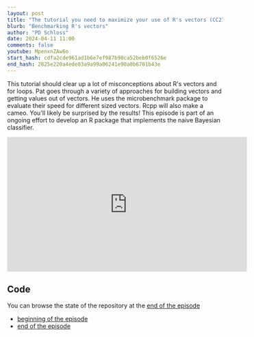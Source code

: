 ```yaml
---
layout: post
title: "The tutorial you need to maximize your use of R's vectors (CC273)"
blurb: "Benchmarking R's vectors"
author: "PD Schloss"
date: 2024-04-11 11:00
comments: false
youtube: MpenxnZAw6o
start_hash: cdfa2cde961ad1b6e7ef987b90ca52beb0f6526e
end_hash: 2825e220a4ede03a9a99a06241e90a0b6701b43e
---
```


This tutorial should clear up a lot of misconceptions about R's vectors and for loops. Pat goes through a variety of approaches for building vectors and getting values out of vectors. He uses the microbenchmark package to evaluate their speed for different sized vectors. Rcpp will also make a cameo. You'll likely be surprised by the results! This episode is part of an ongoing effort to develop an R package that implements the naive Bayesian classifier.

<iframe style="margin: 0 auto;display:block;" width="560" height="315" src="https://www.youtube.com/embed/{{ page.youtube }}" frameborder="0" allow="accelerometer; autoplay; encrypted-media; gyroscope; picture-in-picture" allowfullscreen></iframe>

## Code

You can browse the state of the repository at the [end of the episode](https://github.com/riffomonas/phylotyper/tree/{{page.end_hash}})

* [beginning of the episode](https://github.com/riffomonas/drought_index/tree/{{page.start_hash}})
* [end of the episode](https://github.com/riffomonas/drought_index/tree/{{page.end_hash}})
